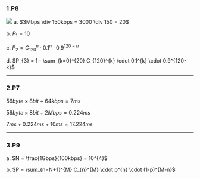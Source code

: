 ### 1.P8
<img src="http://chart.googleapis.com/chart?cht=tx&chl= 3Mbps \div 150kbps = 3000 \div 150 = 20" style="border:none;">
a. $3Mbps \div 150kbps = 3000 \div 150 = 20$

b. $P_{1} = 10%$

c. $P_{2} = C_{120}^{n} \cdot 0.1^{n} \cdot 0.9^{120-n}$

d. $P_{3} = 1 - \sum_{k=0}^{20} C_{120}^{k} \cdot 0.1^{k} \cdot 0.9^{120-k}$

***

### 2.P7

$56byte \times 8bit \div 64kbps = 7ms$

$56byte \times 8bit \div 2Mbps = 0.224ms$

$7ms + 0.224ms + 10ms = 17.224ms$

***

### 3.P9

a. $N = \frac{1Gbps}{100kbps} = 10^{4}$

b. $P = \sum_{n=N+1}^{M} C_{n}^{M} \cdot p^{n} \cdot (1-p)^{M-n}$